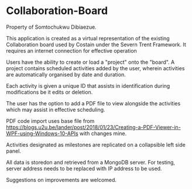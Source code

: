 # Collaboration-Board

Property of Somtochukwu Dibiaezue.

This application is created as a virtual representation of the existing Collaboration board used by Costain under the 
Severn Trent Framework. It requires an internet connection for effective operation

Users have the ability to create or load a "project" onto the "board". A project contains scheduled activities 
added by the user, wherein activities are automatically organised by date and duration.

Each activity is given a unique ID that assists in identification during modifications be it edits or deletion.

The user has the option to add a PDF file to view alongside the activities which may assist in effective scheduling. 

PDF code import uses base file from https://blogs.u2u.be/lander/post/2018/01/23/Creating-a-PDF-Viewer-in-WPF-using-Windows-10-APIs with
changes mine.

Activities designated as milestones are replicated on a collapsible left side panel.

All data is storedon and retrieved from a MongoDB server. For testing, server address needs to be replaced with IP address to be used.  

Suggestions on improvements are welcomed.
